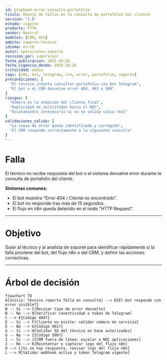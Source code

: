 ```yaml
---
id: playbook-error-consulta-portafolio
titulo: Manejo de fallas en la consulta de portafolio del cliente
version: "1.0"
estado: vigente
producto: FTTH
vendor: Neutral
modelos: [CRM, OSS]
ambito: soporte-tecnico
idioma: es-CO
autor: operaciones-soporte
revision_por: supervisor
fecha_publicacion: 2025-10-26
fecha_vigencia_desde: 2025-10-26
criticidad: media
tags: [n8n, bot, telegram, crm, error, portafolio, soporte]
precondiciones: [
  "El técnico intenta consultar portafolio vía bot Telegram",
  "El bot o el CRM devuelve error 404, 401 o 500"
]
riesgos: [
  "Demora en la atención del cliente final",
  "Duplicidad de solicitudes hacia el NOC",
  "Escalamiento innecesario si no se valida causa real"
]
validaciones_salida: [
  "La causa de error queda identificada y corregida",
  "El CRM responde correctamente a la siguiente consulta"
]
---
```

# Falla

El técnico no recibe respuesta del bot o el sistema devuelve error durante la consulta de portafolio del cliente.

**Síntomas comunes:**

- El bot muestra “Error 404 / Cliente no encontrado”.
- El bot no responde tras más de 15 segundos.
- El flujo en n8n queda detenido en el nodo “HTTP Request”.

---

# Objetivo

Guiar al técnico y al analista de soporte para identificar rápidamente si la falla proviene del bot, del flujo n8n o del CRM, y definir las acciones correctivas.

---

# Árbol de decisión

```mermaid
flowchart TD
A[Inicio: Técnico reporta falla en consulta] --> B{El bot responde con error visible?}
B -- Sí --> C[Revisar tipo de error devuelto]
B -- No --> D[Verificar conectividad o token de Telegram]
C --> E{Código 404?}
E -- Sí --> F[Cliente no existe: validar número de servicio]
E -- No --> G{Código 401?}
G -- Sí --> H[Validar ID del técnico en base autorizados]
G -- No --> I{Código 500?}
I -- Sí --> J[CRM fuera de línea: escalar a NOC aplicaciones]
I -- No --> K[Reintentar o capturar logs del flujo n8n]
D --> L[Si no hay respuesta, revisar logs del flujo n8n]
L --> M[Validar webhook activo y token Telegram vigente]
```
